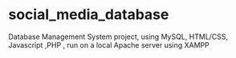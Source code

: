 # social_media_database
Database Management System project,  using MySQL, HTML/CSS, Javascript ,PHP , run on a local Apache server using XAMPP
